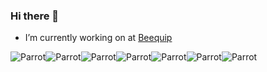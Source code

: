 ### Hi there 👋

- I’m currently working on at [Beequip](https://beequip.nl)


![Parrot](https://ppaas.herokuapp.com/partyparrot)![Parrot](https://ppaas.herokuapp.com/partyparrot)![Parrot](https://ppaas.herokuapp.com/partyparrot)![Parrot](https://ppaas.herokuapp.com/partyparrot)![Parrot](https://ppaas.herokuapp.com/partyparrot)![Parrot](https://ppaas.herokuapp.com/partyparrot)![Parrot](https://ppaas.herokuapp.com/partyparrot)

<!--
**rikvanderkemp/rikvanderkemp** is a ✨ _special_ ✨ repository because its `README.md` (this file) appears on your GitHub profile.

Here are some ideas to get you started:

- 🔭 I’m currently working on ...
- 🌱 I’m currently learning ...
- 👯 I’m looking to collaborate on ...
- 🤔 I’m looking for help with ...
- 💬 Ask me about ...
- 📫 How to reach me: ...
- 😄 Pronouns: ...
- ⚡ Fun fact: ...
-->
